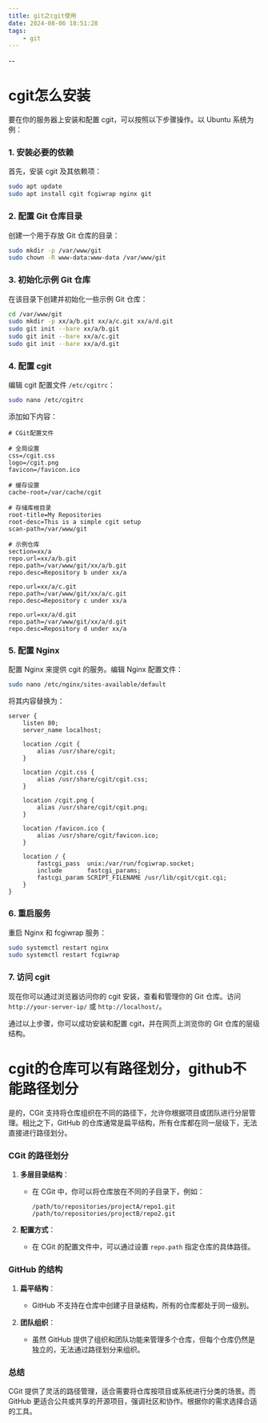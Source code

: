 ```yaml
---
title: git之cgit使用
date: 2024-08-06 18:51:28
tags:
	- git
---
```


--





# cgit怎么安装

要在你的服务器上安装和配置 cgit，可以按照以下步骤操作。以 Ubuntu 系统为例：

### 1. 安装必要的依赖
首先，安装 cgit 及其依赖项：

```bash
sudo apt update
sudo apt install cgit fcgiwrap nginx git
```

### 2. 配置 Git 仓库目录
创建一个用于存放 Git 仓库的目录：

```bash
sudo mkdir -p /var/www/git
sudo chown -R www-data:www-data /var/www/git
```

### 3. 初始化示例 Git 仓库
在该目录下创建并初始化一些示例 Git 仓库：

```bash
cd /var/www/git
sudo mkdir -p xx/a/b.git xx/a/c.git xx/a/d.git
sudo git init --bare xx/a/b.git
sudo git init --bare xx/a/c.git
sudo git init --bare xx/a/d.git
```

### 4. 配置 cgit
编辑 cgit 配置文件 `/etc/cgitrc`：

```bash
sudo nano /etc/cgitrc
```

添加如下内容：

```plaintext
# CGit配置文件

# 全局设置
css=/cgit.css
logo=/cgit.png
favicon=/favicon.ico

# 缓存设置
cache-root=/var/cache/cgit

# 存储库根目录
root-title=My Repositories
root-desc=This is a simple cgit setup
scan-path=/var/www/git

# 示例仓库
section=xx/a
repo.url=xx/a/b.git
repo.path=/var/www/git/xx/a/b.git
repo.desc=Repository b under xx/a

repo.url=xx/a/c.git
repo.path=/var/www/git/xx/a/c.git
repo.desc=Repository c under xx/a

repo.url=xx/a/d.git
repo.path=/var/www/git/xx/a/d.git
repo.desc=Repository d under xx/a
```

### 5. 配置 Nginx
配置 Nginx 来提供 cgit 的服务。编辑 Nginx 配置文件：

```bash
sudo nano /etc/nginx/sites-available/default
```

将其内容替换为：

```plaintext
server {
    listen 80;
    server_name localhost;

    location /cgit {
        alias /usr/share/cgit;
    }

    location /cgit.css {
        alias /usr/share/cgit/cgit.css;
    }

    location /cgit.png {
        alias /usr/share/cgit/cgit.png;
    }

    location /favicon.ico {
        alias /usr/share/cgit/favicon.ico;
    }

    location / {
        fastcgi_pass  unix:/var/run/fcgiwrap.socket;
        include       fastcgi_params;
        fastcgi_param SCRIPT_FILENAME /usr/lib/cgit/cgit.cgi;
    }
}
```

### 6. 重启服务
重启 Nginx 和 fcgiwrap 服务：

```bash
sudo systemctl restart nginx
sudo systemctl restart fcgiwrap
```

### 7. 访问 cgit
现在你可以通过浏览器访问你的 cgit 安装，查看和管理你的 Git 仓库。访问 `http://your-server-ip/` 或 `http://localhost/`。

通过以上步骤，你可以成功安装和配置 cgit，并在网页上浏览你的 Git 仓库的层级结构。

# cgit的仓库可以有路径划分，github不能路径划分

是的，CGit 支持将仓库组织在不同的路径下，允许你根据项目或团队进行分层管理。相比之下，GitHub 的仓库通常是扁平结构，所有仓库都在同一层级下，无法直接进行路径划分。

### CGit 的路径划分

1. **多层目录结构**：
   - 在 CGit 中，你可以将仓库放在不同的子目录下，例如：
     ```
     /path/to/repositories/projectA/repo1.git
     /path/to/repositories/projectB/repo2.git
     ```

2. **配置方式**：
   - 在 CGit 的配置文件中，可以通过设置 `repo.path` 指定仓库的具体路径。

### GitHub 的结构

1. **扁平结构**：
   - GitHub 不支持在仓库中创建子目录结构，所有的仓库都处于同一级别。

2. **团队组织**：
   - 虽然 GitHub 提供了组织和团队功能来管理多个仓库，但每个仓库仍然是独立的，无法通过路径划分来组织。

### 总结

CGit 提供了灵活的路径管理，适合需要将仓库按项目或系统进行分类的场景。而 GitHub 更适合公共或共享的开源项目，强调社区和协作。根据你的需求选择合适的工具。
